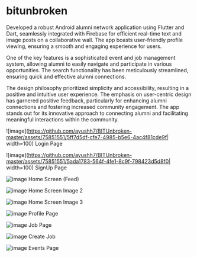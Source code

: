 # bitunbroken

Developed a robust Android alumni network application using Flutter and Dart, seamlessly integrated with Firebase for efficient real-time text and image posts on a collaborative wall. The app boasts user-friendly profile viewing, ensuring a smooth and engaging experience for users.

One of the key features is a sophisticated event and job management system, allowing alumni to easily navigate and participate in various opportunities. The search functionality has been meticulously streamlined, ensuring quick and effective alumni connections.

The design philosophy prioritized simplicity and accessibility, resulting in a positive and intuitive user experience. The emphasis on user-centric design has garnered positive feedback, particularly for enhancing alumni connections and fostering increased community engagement. The app stands out for its innovative approach to connecting alumni and facilitating meaningful interactions within the community.

![image](https://github.com/ayushh7/BITUnbroken-master/assets/75851551/5ff7d5df-cfe7-4985-b5e6-4ac4f81cde9f| width=100)
Login Page

![image](https://github.com/ayushh7/BITUnbroken-master/assets/75851551/5ada1783-564f-4fe1-8c9f-798423d5d8f0| width=100)
SignUp Page

![image](https://github.com/ayushh7/BITUnbroken-master/assets/75851551/8043295b-462c-4d83-aaa4-5865e1b6783d)
Home Screen (Feed)

![image](https://github.com/ayushh7/BITUnbroken-master/assets/75851551/51d374c3-2b72-4c72-8f88-5b0b9da4e402)
Home Screen Image 2

![image](https://github.com/ayushh7/BITUnbroken-master/assets/75851551/3b1d6d3c-bffe-4b09-bcec-73b59b9b9d12)
Home Screen Image 3

![image](https://github.com/ayushh7/BITUnbroken-master/assets/75851551/69a5c63f-0547-42ba-a316-d2959909fcb6)
Profile Page

![image](https://github.com/ayushh7/BITUnbroken-master/assets/75851551/6cb5793b-ed54-4462-9794-1ebd5cf459f4)
Job Page

![image](https://github.com/ayushh7/BITUnbroken-master/assets/75851551/42b9ed2d-0636-4fb7-b4ee-e43b281871a1)
Create Job

![image](https://github.com/ayushh7/BITUnbroken-master/assets/75851551/4c7ce020-f5f8-4a96-9240-60402b71ab56)
Events Page


